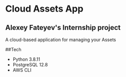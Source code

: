 # Cloud Assets App
## Alexey Fateyev's Internship project
A cloud-based application for managing your Assets


##Tech
- Python 3.8.11
- PostgreSQL 12.8
- AWS CLI
